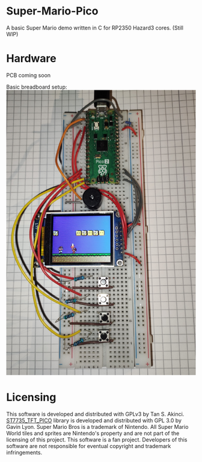 # Super-Mario-Pico
A basic Super Mario demo written in C for RP2350 Hazard3 cores. (Still WIP)

# Hardware
PCB coming soon

Basic breadboard setup:
![Super Mario Pico on breadboard](circuit.jpg)

# Licensing
This software is developed and distributed with GPLv3 by Tan S. Akinci. [ST7735_TFT_PICO](https://github.com/gavinlyonsrepo/ST7735_TFT_PICO) library is developed and distributed with GPL 3.0 by Gavin Lyon. Super Mario Bros is a trademark of Nintendo. All Super Mario World tiles and sprites are Nintendo's property and are not part of the licensing of this project. This software is a fan project. Developers of this software are not responsible for eventual copyright and trademark infringements.
